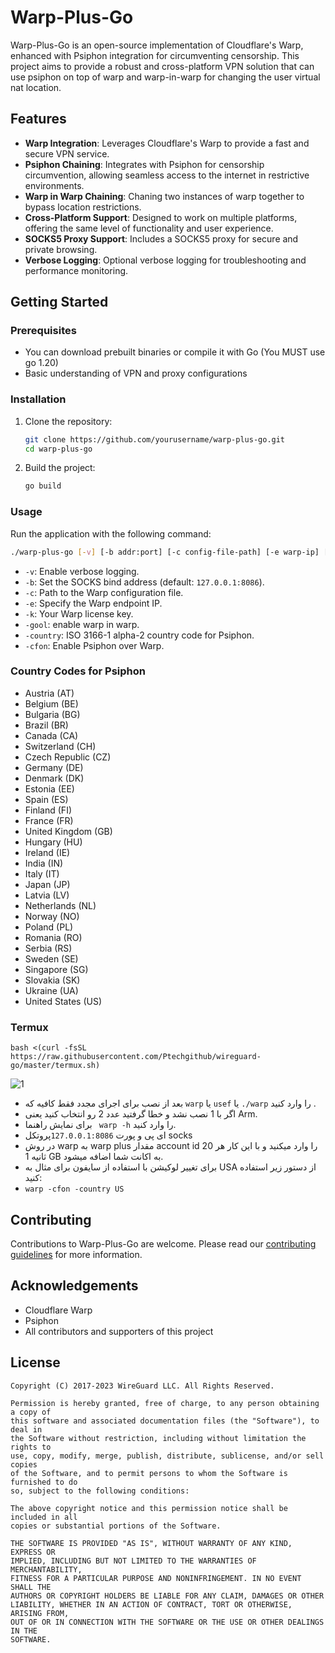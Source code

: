 # Warp-Plus-Go

Warp-Plus-Go is an open-source implementation of Cloudflare's Warp, enhanced with Psiphon integration for circumventing censorship. This project aims to provide a robust and cross-platform VPN solution that can use psiphon on top of warp and warp-in-warp for changing the user virtual nat location.

## Features

- **Warp Integration**: Leverages Cloudflare's Warp to provide a fast and secure VPN service.
- **Psiphon Chaining**: Integrates with Psiphon for censorship circumvention, allowing seamless access to the internet in restrictive environments.
- **Warp in Warp Chaining**: Chaning two instances of warp together to bypass location restrictions.
- **Cross-Platform Support**: Designed to work on multiple platforms, offering the same level of functionality and user experience.
- **SOCKS5 Proxy Support**: Includes a SOCKS5 proxy for secure and private browsing.
- **Verbose Logging**: Optional verbose logging for troubleshooting and performance monitoring.

## Getting Started

### Prerequisites

- You can download prebuilt binaries or compile it with Go (You MUST use go 1.20)
- Basic understanding of VPN and proxy configurations

### Installation

1. Clone the repository:
   ```bash
   git clone https://github.com/yourusername/warp-plus-go.git
   cd warp-plus-go
   ```

2. Build the project:
   ```bash
   go build
   ```

### Usage

Run the application with the following command:

```bash
./warp-plus-go [-v] [-b addr:port] [-c config-file-path] [-e warp-ip] [-k license-key] [-country country-code] [-cfon] [-gool]
```

- `-v`: Enable verbose logging.
- `-b`: Set the SOCKS bind address (default: `127.0.0.1:8086`).
- `-c`: Path to the Warp configuration file.
- `-e`: Specify the Warp endpoint IP.
- `-k`: Your Warp license key.
- `-gool`: enable warp in warp.
- `-country`: ISO 3166-1 alpha-2 country code for Psiphon.
- `-cfon`: Enable Psiphon over Warp.

### Country Codes for Psiphon

- Austria (AT)
- Belgium (BE)
- Bulgaria (BG)
- Brazil (BR)
- Canada (CA)
- Switzerland (CH)
- Czech Republic (CZ)
- Germany (DE)
- Denmark (DK)
- Estonia (EE)
- Spain (ES)
- Finland (FI)
- France (FR)
- United Kingdom (GB)
- Hungary (HU)
- Ireland (IE)
- India (IN)
- Italy (IT)
- Japan (JP)
- Latvia (LV)
- Netherlands (NL)
- Norway (NO)
- Poland (PL)
- Romania (RO)
- Serbia (RS)
- Sweden (SE)
- Singapore (SG)
- Slovakia (SK)
- Ukraine (UA)
- United States (US)

### Termux

```
bash <(curl -fsSL https://raw.githubusercontent.com/Ptechgithub/wireguard-go/master/termux.sh)
```
![1](https://github.com/Ptechgithub/configs/blob/main/media/18.jpg?raw=true)

- بعد از نصب برای اجرای مجدد فقط کافیه که `warp` یا `usef` یا `./warp` را وارد کنید . 
- اگر با 1 نصب نشد و خطا گرفتید عدد 2 رو انتخاب کنید یعنی Arm.
- برای نمایش راهنما ` warp -h` را وارد کنید. 
- ای پی و پورت `127.0.0.1:8086`پروتکل socks
- در روش warp به warp plus مقدار account id را وارد میکنید و با این کار هر 20 ثانیه 1 GB به اکانت شما اضافه میشود. 
- برای تغییر  لوکیشن با استفاده از سایفون برای مثال به USA  از دستور  زیر استفاده کنید: 
- `warp -cfon -country US`


## Contributing

Contributions to Warp-Plus-Go are welcome. Please read our [contributing guidelines](CONTRIBUTING.md) for more information.

## Acknowledgements

- Cloudflare Warp
- Psiphon
- All contributors and supporters of this project

## License

    Copyright (C) 2017-2023 WireGuard LLC. All Rights Reserved.
    
    Permission is hereby granted, free of charge, to any person obtaining a copy of
    this software and associated documentation files (the "Software"), to deal in
    the Software without restriction, including without limitation the rights to
    use, copy, modify, merge, publish, distribute, sublicense, and/or sell copies
    of the Software, and to permit persons to whom the Software is furnished to do
    so, subject to the following conditions:
    
    The above copyright notice and this permission notice shall be included in all
    copies or substantial portions of the Software.
    
    THE SOFTWARE IS PROVIDED "AS IS", WITHOUT WARRANTY OF ANY KIND, EXPRESS OR
    IMPLIED, INCLUDING BUT NOT LIMITED TO THE WARRANTIES OF MERCHANTABILITY,
    FITNESS FOR A PARTICULAR PURPOSE AND NONINFRINGEMENT. IN NO EVENT SHALL THE
    AUTHORS OR COPYRIGHT HOLDERS BE LIABLE FOR ANY CLAIM, DAMAGES OR OTHER
    LIABILITY, WHETHER IN AN ACTION OF CONTRACT, TORT OR OTHERWISE, ARISING FROM,
    OUT OF OR IN CONNECTION WITH THE SOFTWARE OR THE USE OR OTHER DEALINGS IN THE
    SOFTWARE.

